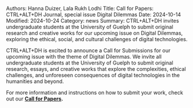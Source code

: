 Authors: Hanna Duizer, Lala Rukh Lodhi
Title: Call for Papers: CTRL+ALT+DH Journal, special issue Digital Dilemmas
Date: 2024-10-14
Modified: 2024-10-24
Category: news
Summary: CTRL+ALT+DH invites undergraduate students at the University of Guelph to submit original research and creative works for our upcoming issue on Digital Dilemmas, exploring the ethical, social, and cultural challenges of digital technologies.

CTRL+ALT+DH is excited to announce a Call for Submissions for our upcoming issue with the theme of Digital Dilemmas. We invite all undergraduate students at the University of Guelph to submit original research, essays, and creative works that explore the complexities, ethical challenges, and unforeseen consequences of digital technologies in the humanities and beyond.

For more information and instructions on how to submit your work, check out our **[Call for Papers]({filename}/pages/cfp-2024.md).**